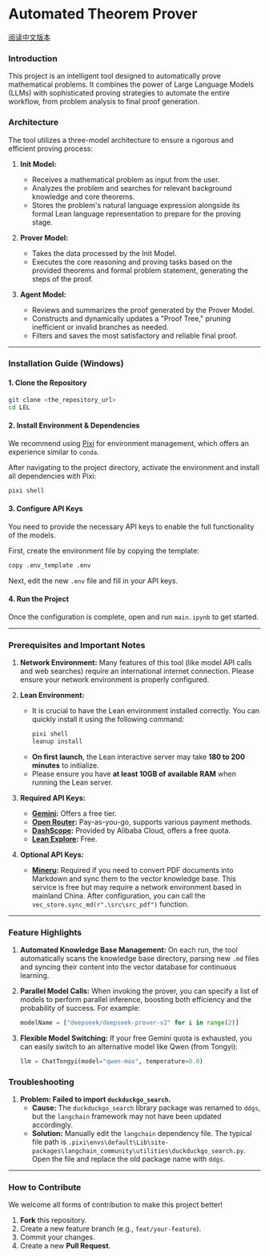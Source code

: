 # Automated Theorem Prover
[阅读中文版本](README_zh.md)
### Introduction

This project is an intelligent tool designed to automatically prove mathematical problems. It combines the power of Large Language Models (LLMs) with sophisticated proving strategies to automate the entire workflow, from problem analysis to final proof generation.

### Architecture

The tool utilizes a three-model architecture to ensure a rigorous and efficient proving process:

1.  **Init Model:**
    * Receives a mathematical problem as input from the user.
    * Analyzes the problem and searches for relevant background knowledge and core theorems.
    * Stores the problem's natural language expression alongside its formal Lean language representation to prepare for the proving stage.

2.  **Prover Model:**
    * Takes the data processed by the Init Model.
    * Executes the core reasoning and proving tasks based on the provided theorems and formal problem statement, generating the steps of the proof.

3.  **Agent Model:**
    * Reviews and summarizes the proof generated by the Prover Model.
    * Constructs and dynamically updates a "Proof Tree," pruning inefficient or invalid branches as needed.
    * Filters and saves the most satisfactory and reliable final proof.

---

### Installation Guide (Windows)

#### 1. Clone the Repository

```bash
git clone <the_repository_url>
cd LEL
````

#### 2\. Install Environment & Dependencies

We recommend using [Pixi](https://github.com/prefix-dev/pixi/releases/latest/download/pixi-x86_64-pc-windows-msvc.msi) for environment management, which offers an experience similar to `conda`.

After navigating to the project directory, activate the environment and install all dependencies with Pixi:

```bash
pixi shell
```

#### 3\. Configure API Keys

You need to provide the necessary API keys to enable the full functionality of the models.

First, create the environment file by copying the template:

```bash
copy .env_template .env
```

Next, edit the new `.env` file and fill in your API keys.

#### 4\. Run the Project

Once the configuration is complete, open and run `main.ipynb` to get started.

-----

### Prerequisites and Important Notes

1.  **Network Environment:** Many features of this tool (like model API calls and web searches) require an international internet connection. Please ensure your network environment is properly configured.

2.  **Lean Environment:**

      * It is crucial to have the Lean environment installed correctly. You can quickly install it using the following command:
        ```bash
        pixi shell
        leanup install
        ```
      * **On first launch**, the Lean interactive server may take **180 to 200 minutes** to initialize.
      * Please ensure you have **at least 10GB of available RAM** when running the Lean server.

3.  **Required API Keys:**

      * **[Gemini](https://aistudio.google.com/app/apikey):** Offers a free tier.
      * **[Open Router](https://openrouter.ai/settings/keys):** Pay-as-you-go, supports various payment methods.
      * **[DashScope](https://dashscope.console.aliyun.com/apiKey):** Provided by Alibaba Cloud, offers a free quota.
      * **[Lean Explore](https://www.leanexplore.com/login?redirect=/api-keys):** Free.

4.  **Optional API Keys:**

      * **[Mineru](https://mineru.net/apiManage):** Required if you need to convert PDF documents into Markdown and sync them to the vector knowledge base. This service is free but may require a network environment based in mainland China. After configuration, you can call the `vec_store.sync_md(r".\src\src_pdf")` function.

-----

### Feature Highlights

1.  **Automated Knowledge Base Management:**
    On each run, the tool automatically scans the knowledge base directory, parsing new `.md` files and syncing their content into the vector database for continuous learning.

2.  **Parallel Model Calls:**
    When invoking the prover, you can specify a list of models to perform parallel inference, boosting both efficiency and the probability of success. For example:

    ```python
    modelName = ["deepseek/deepseek-prover-v2" for i in range(2)]
    ```

3.  **Flexible Model Switching:**
    If your free Gemini quota is exhausted, you can easily switch to an alternative model like Qwen (from Tongyi):

    ```python
    llm = ChatTongyi(model="qwen-max", temperature=0.0)
    ```

### Troubleshooting

1.  **Problem: Failed to import `duckduckgo_search`.**
      * **Cause:** The `duckduckgo_search` library package was renamed to `ddgs`, but the `langchain` framework may not have been updated accordingly.
      * **Solution:** Manually edit the `langchain` dependency file. The typical file path is `.pixi\envs\default\Lib\site-packages\langchain_community\utilities\duckduckgo_search.py`. Open the file and replace the old package name with `ddgs`.

-----

### How to Contribute

We welcome all forms of contribution to make this project better\!

1.  **Fork** this repository.
2.  Create a new feature branch (e.g., `feat/your-feature`).
3.  Commit your changes.
4.  Create a new **Pull Request**.
